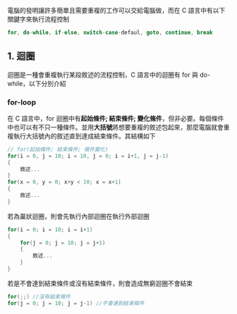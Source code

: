 電腦的發明讓許多簡單且需要重複的工作可以交給電腦做，而在 C 語言中有以下關鍵字來執行流程控制
```C
for, do-while, if-else, switch-case-defaul, goto, continue, break
```
## 1. 迴圈
迴圈是一種會重複執行某段敘述的流程控制，C 語言中的迴圈有 for 與 do-while，以下分別介紹
### for-loop
在 C 語言中，for 迴圈中有**起始條件; 結束條件; 變化條件**，但非必要。每個條件中也可以有不只一種條件。並用**大括號**將想要重複的敘述包起來，那麼電腦就會重複執行大括號內的敘述直到達成結束條件。其結構如下
```C
// for(起始條件; 結束條件; 條件變化)
for(i = 0, j = 10; i = 10, j = 0; i = i+1, j = j-1)
{
    敘述...
}
for(x = 0, y = 0; x+y < 10; x = x+1)
{
    敘述...
}
```
若為巢狀迴圈，則會先執行內部迴圈在執行外部迴圈
```C
for(i = 0; i = 10; i = i+1)
{
    for(j = 0; j = 10; j = j+1)
    {
        敘述...
    }
}
```
若是不會達到結束條件或沒有結束條件，則會造成無窮迴圈不會結束
```C
for(;;) //沒有結束條件
for(j = 0; j = 10; j = j-1) //不會達到結束條件
```
